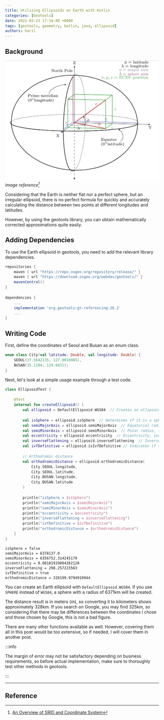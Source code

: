 ```yaml
---
title: Utilizing Ellipsoids on Earth with Kotlin
categories: [Geotools]
date: 2022-03-23 17:34:00 +0900
tags: [geotools, geometry, kotlin, java, ellipsoid]
authors: haril
---
```


## Background

![earth](./2022-03-23-ellipsoid.webp)
_image reference[^footnote]_

Considering that the Earth is neither flat nor a perfect sphere, but an irregular ellipsoid, there is no perfect formula for quickly and accurately calculating the distance between two points at different longitudes and latitudes.

However, by using the geotools library, you can obtain mathematically corrected approximations quite easily.

## Adding Dependencies

To use the Earth ellipsoid in geotools, you need to add the relevant library dependencies.

```groovy
repositories {
    maven { url "https://repo.osgeo.org/repository/release/" }
    maven { url "https://download.osgeo.org/webdav/geotools/" }
    mavenCentral()
}

dependencies {
    ...
    implementation 'org.geotools:gt-referencing:26.2'
    ...
}
```

## Writing Code

First, define the coordinates of Seoul and Busan as an enum class.

```kotlin
enum class City(val latitude: Double, val longitude: Double) {
    SEOUL(37.5642135, 127.0016985),
    BUSAN(35.1104, 129.0431);
}
```

Next, let's look at a simple usage example through a test code.

```kotlin
class EllipsoidTest {

    @Test
    internal fun createEllipsoid() {
        val ellipsoid = DefaultEllipsoid.WGS84  // Creates an ellipsoid that is as close to the Earth as possible using the WGS84 geodetic system used in GPS

        val isSphere = ellipsoid.isSphere  // Determines if it is a sphere or an ellipsoid
        val semiMajorAxis = ellipsoid.semiMajorAxis  // Equatorial radius, the longer radius of the ellipsoid
        val semiMinorAxis = ellipsoid.semiMinorAxis  // Polar radius, the shorter radius of the ellipsoid
        val eccentricity = ellipsoid.eccentricity  // Eccentricity, indicates how close the ellipsoid is to a sphere
        val inverseFlattening = ellipsoid.inverseFlattening  // Inverse flattening value
        val ivfDefinitive = ellipsoid.isIvfDefinitive // Indicates if the inverse flattening is definitive for this ellipsoid

        // Orthodromic distance
        val orthodromicDistance = ellipsoid.orthodromicDistance(
            City.SEOUL.longitude,
            City.SEOUL.latitude,
            City.BUSAN.longitude,
            City.BUSAN.latitude
        )

        println("isSphere = $isSphere")
        println("semiMajorAxis = $semiMajorAxis")
        println("semiMinorAxis = $semiMinorAxis")
        println("eccentricity = $eccentricity")
        println("inverseFlattening = $inverseFlattening")
        println("ivfDefinitive = $ivfDefinitive")
        println("orthodromicDistance = $orthodromicDistance")
    }
}
```

```text
isSphere = false
semiMajorAxis = 6378137.0
semiMinorAxis = 6356752.314245179
eccentricity = 0.08181919084262128
inverseFlattening = 298.257223563
ivfDefinitive = true
orthodromicDistance = 328199.9794919944
```

You can create an Earth ellipsoid with `DefaultEllipsoid.WGS84`. If you use `SPHERE` instead of `WGS84`, a sphere with a radius of 6371km will be created.

The distance result is in meters (m), so converting it to kilometers shows approximately 328km. If you search on Google, you may find 325km, so considering that there may be differences between the coordinates I chose and those chosen by Google, this is not a bad figure.

There are many other functions available as well. However, covering them all in this post would be too extensive, so if needed, I will cover them in another post.

:::info

The margin of error may not be satisfactory depending on business requirements, so before actual implementation, make sure to thoroughly test other methods in geotools.

:::

---

## Reference

[^footnote]: [An Overview of SRID and Coordinate System](https://www.alibabacloud.com/blog/an-overview-of-srid-and-coordinate-system_597004)